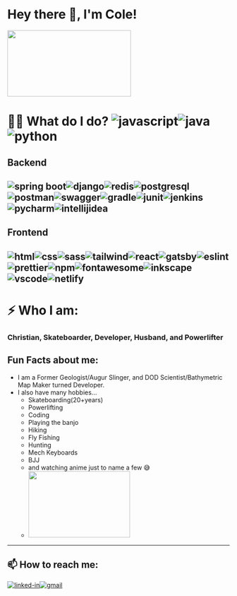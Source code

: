 <!--
**williycole/williycole** is a ✨ _special_ ✨ repository because its `README.md` (this file) appears on your GitHub profile. 
-->
#  Hey there 👋, I'm Cole! 
<img src="https://media.giphy.com/media/4Hmjz2sqdtASJ2gFMH/giphy.gif" width="280" height="150"/> 

# 👷🏻 What do I do? ![javascript](https://img.shields.io/badge/JavaScript-323330?style=for-the-badge&logo=javascript&logoColor=F7DF1E)![java](https://img.shields.io/badge/Java-ED8B00?style=for-the-badge&logo=java&logoColor=red)![python](https://img.shields.io/badge/Python-3776AB?style=for-the-badge&logo=python&logoColor=white)

## Backend 
![spring boot](https://img.shields.io/badge/Spring_Boot-F2F4F9?style=for-the-badge&logo=spring-boot)![django](https://img.shields.io/badge/Django-092E20?style=for-the-badge&logo=django&logoColor=white)![redis](https://img.shields.io/badge/redis-%23DD0031.svg?&style=for-the-badge&logo=redis&logoColor=white)![postgresql](https://img.shields.io/badge/PostgreSQL-316192?style=for-the-badge&logo=postgresql&logoColor=white)![postman](https://img.shields.io/badge/Postman-FF6C37?style=for-the-badge&logo=Postman&logoColor=white)![swagger](https://img.shields.io/badge/Swagger-85EA2D?style=for-the-badge&logo=Swagger&logoColor=white)![gradle](https://img.shields.io/badge/gradle-02303A?style=for-the-badge&logo=gradle&logoColor=white)![junit](https://img.shields.io/badge/Junit5-25A162?style=for-the-badge&logo=junit5&logoColor=whit)![jenkins](https://img.shields.io/badge/Jenkins-D24939?style=for-the-badge&logo=Jenkins&logoColor=white)![pycharm](https://img.shields.io/badge/pycharm-143?style=for-the-badge&logo=pycharm&logoColor=black&color=black&labelColor=green)![intellijidea](https://img.shields.io/badge/IntelliJIDEA-000000.svg?style=for-the-badge&logo=intellij-idea&logoColor=white)
---

## Frontend 
![html](https://img.shields.io/badge/HTML5-E34F26?style=for-the-badge&logo=html5&logoColor=white)![css](https://img.shields.io/badge/CSS3-1572B6?style=for-the-badge&logo=css3&logoColor=white)![sass](https://img.shields.io/badge/SASS-CC6699?style=for-the-badge&logo=sass&logoColor=white)![tailwind](https://img.shields.io/badge/Tailwind_CSS-38B2AC?style=for-the-badge&logo=tailwind-css&logoColor=white)![react](https://img.shields.io/badge/React-20232A?style=for-the-badge&logo=react&logoColor=61DAFB)![gatsby](https://img.shields.io/badge/Gatsby-663399?style=for-the-badge&logo=gatsby&logoColor=white)![eslint](https://img.shields.io/badge/eslint-3A33D1?style=for-the-badge&logo=eslint&logoColor=white)![prettier](https://img.shields.io/badge/prettier-1A2C34?style=for-the-badge&logo=prettier&logoColor=F7BA3E)![npm](https://img.shields.io/badge/npm-CB3837?style=for-the-badge&logo=npm&logoColor=white)![fontawesome](https://img.shields.io/badge/Font_Awesome-339AF0?style=for-the-badge&logo=fontawesome&logoColor=white)![inkscape](https://img.shields.io/badge/Inkscape-000000?style=for-the-badge&logo=Inkscape&logoColor=white)![vscode](https://img.shields.io/badge/Visual_Studio_Code-0078D4?style=for-the-badge&logo=visual%20studio%20code&logoColor=white)![netlify](https://img.shields.io/badge/Netlify-00C7B7?style=for-the-badge&logo=netlify&logoColor=white)
---
# ⚡ Who I am: 
### Christian, Skateboarder, Developer, Husband, and Powerlifter
## Fun Facts about me: 
- I am a Former Geologist/Augur Slinger, and DOD Scientist/Bathymetric Map Maker turned Developer.
- I also have many hobbies...
  - Skateboarding(20+years)
  - Powerlifting
  - Coding
  - Playing the banjo
  - Hiking
  - Fly Fishing
  - Hunting 
  - Mech Keyboards
  - BJJ
  - and watching anime just to name a few 😅
  - <img src="https://cdna.artstation.com/p/assets/images/images/020/794/260/original/arkerxx-jao-gundam3.gif?1569208645" width="230" height="150"/>
---
## 📫 How to reach me: 
[![linked-in](https://img.shields.io/badge/Linked_In-0077B5?style=for-the-badge&logo=LinkedIn&logoColor=white)](https://www.linkedin.com/in/cole-boren-4b0b3a50/)[![gmail](https://img.shields.io/badge/Gmail-D14836?style=for-the-badge&logo=Gmail&logoColor=white)](mailto:https://william.cole.boren@gmail.com)
